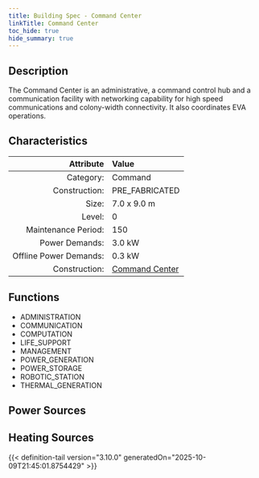 ```yaml
---
title: Building Spec - Command Center
linkTitle: Command Center
toc_hide: true
hide_summary: true
---
```

<!-- This is generated by the MarsSim HelpGenertor, do not edit. -->

## Description
The Command Center is an administrative, a command control hub and a communication &#10;facility with networking capability for high speed communications and &#10;colony-width connectivity. It also coordinates EVA operations.

## Characteristics

| Attribute      | Value |
|--------:|:------|
|Category:|Command|
|Construction:|PRE_FABRICATED|
|Size:|7.0 x 9.0 m|
|Level:|0|
|Maintenance Period:|150|
|Power Demands:|3.0 kW|
|Offline Power Demands:|0.3 kW|
|Construction:|[Command Center](/docs/definitions/construction/command-center)|

## Functions
      
- ADMINISTRATION
- COMMUNICATION
- COMPUTATION
- LIFE_SUPPORT
- MANAGEMENT
- POWER_GENERATION
- POWER_STORAGE
- ROBOTIC_STATION
- THERMAL_GENERATION


## Power Sources
      

## Heating Sources



{{< definition-tail version="3.10.0" generatedOn="2025-10-09T21:45:01.8754429" >}}

